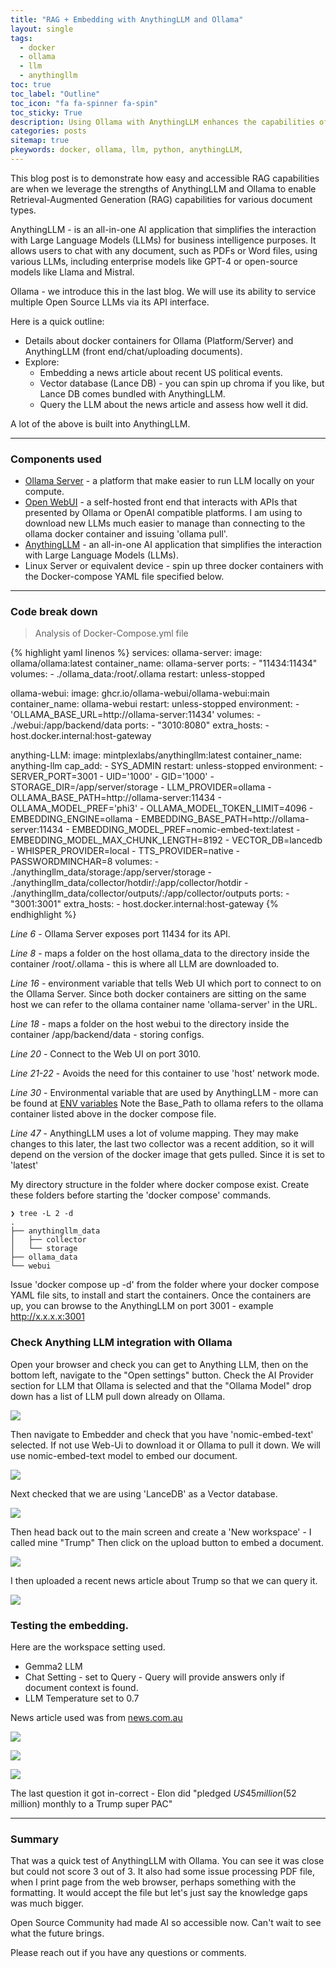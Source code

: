 ```yaml
---
title: "RAG + Embedding with AnythingLLM and Ollama"
layout: single
tags:
  - docker
  - ollama
  - llm
  - anythingllm
toc: true
toc_label: "Outline"
toc_icon: "fa fa-spinner fa-spin"
toc_sticky: True
description: Using Ollama with AnythingLLM enhances the capabilities of your local Large Language Models (LLMs) by providing a suite of functionalities that are particularly beneficial for private and sophisticated interactions with documents.
categories: posts
sitemap: true
pkeywords: docker, ollama, llm, python, anythingLLM,
---
```

This blog post is to demonstrate how easy and accessible RAG capabilities are when we leverage the strengths of AnythingLLM and Ollama to enable Retrieval-Augmented Generation (RAG) capabilities for various document types.

AnythingLLM - is an all-in-one AI application that simplifies the interaction with Large Language Models (LLMs) for business intelligence purposes. It allows users to chat with any document, such as PDFs or Word files, using various LLMs, including enterprise models like GPT-4 or open-source models like Llama and Mistral. 

Ollama - we introduce this in the last blog. We will use its ability to service multiple Open Source LLMs via its API interface.

Here is a quick outline:
* Details about docker containers for Ollama (Platform/Server) and AnythingLLM (front end/chat/uploading documents).
* Explore:
	* Embedding a news article about recent US political events.
	* Vector database (Lance DB) - you can spin up chroma if you like, but Lance DB comes bundled with AnythingLLM.
  * Query the LLM about the news article and assess how well it did.
  
 A lot of the above is built into AnythingLLM.

***
### Components used
* [Ollama Server](https://ollama.com/) - a platform that make easier to run LLM locally on your compute.
* [Open WebUI](https://github.com/open-webui/open-webui) - a self-hosted front end that interacts with APIs that presented by Ollama or OpenAI compatible platforms. I am using to download new LLMs much easier to manage than connecting to the ollama docker container and issuing 'ollama pull'.
* [AnythingLLM](https://github.com/Mintplex-Labs/anything-llm) - an all-in-one AI application that simplifies the interaction with Large Language Models (LLMs).
* Linux Server or equivalent device - spin up three docker containers with the Docker-compose YAML file specified below.

***
### Code break down
> Analysis of Docker-Compose.yml file

{% highlight yaml linenos %}
services:
  ollama-server:
    image: ollama/ollama:latest
    container_name: ollama-server
    ports:
      - "11434:11434"
    volumes:
      - ./ollama_data:/root/.ollama
    restart: unless-stopped

  ollama-webui:
    image: ghcr.io/ollama-webui/ollama-webui:main
    container_name: ollama-webui
    restart: unless-stopped
    environment:
      - 'OLLAMA_BASE_URL=http://ollama-server:11434'
    volumes:
      - ./webui:/app/backend/data
    ports:
      - "3010:8080"
    extra_hosts:
      - host.docker.internal:host-gateway

  anything-LLM:
    image: mintplexlabs/anythingllm:latest
    container_name: anything-llm
    cap_add:
      - SYS_ADMIN
    restart: unless-stopped
    environment:
      - SERVER_PORT=3001
      - UID='1000'
      - GID='1000'
      - STORAGE_DIR=/app/server/storage
      - LLM_PROVIDER=ollama
      - OLLAMA_BASE_PATH=http://ollama-server:11434
      - OLLAMA_MODEL_PREF='phi3'
      - OLLAMA_MODEL_TOKEN_LIMIT=4096
      - EMBEDDING_ENGINE=ollama
      - EMBEDDING_BASE_PATH=http://ollama-server:11434
      - EMBEDDING_MODEL_PREF=nomic-embed-text:latest
      - EMBEDDING_MODEL_MAX_CHUNK_LENGTH=8192
      - VECTOR_DB=lancedb
      - WHISPER_PROVIDER=local
      - TTS_PROVIDER=native
      - PASSWORDMINCHAR=8
    volumes:
      - ./anythingllm_data/storage:/app/server/storage
      - ./anythingllm_data/collector/hotdir/:/app/collector/hotdir
      - ./anythingllm_data/collector/outputs/:/app/collector/outputs
    ports:
      - "3001:3001"
    extra_hosts:
      - host.docker.internal:host-gateway
{% endhighlight %}

*Line 6* - Ollama Server exposes port 11434 for its API.

*Line 8* - maps a folder on the host ollama_data to the directory inside the container /root/.ollama - this is where all LLM are downloaded to.

*Line 16* - environment variable that tells Web UI which port to connect to on the Ollama Server. Since both docker containers are sitting on the same host we can refer to the ollama container name 'ollama-server' in the URL.

*Line 18* - maps a folder on the host webui to the directory inside the container /app/backend/data - storing configs.

*Line 20* - Connect to the Web UI on port 3010.

*Line 21-22* - Avoids the need for this container to use 'host' network mode.

*Line 30* - Environmental variable that are used by AnythingLLM - more can be found at [ENV variables](https://github.com/Mintplex-Labs/anything-llm/blob/master/docker/.env.example) Note the Base_Path to ollama refers to the ollama container listed above in the docker compose file.

*Line 47* - AnythingLLM uses a lot of volume mapping. They may make changes to this later, the last two collector was a recent addition, so it will depend on the version of the docker image that gets pulled. Since it is set to 'latest'

My directory structure in the folder where docker compose exist. Create these folders before starting the 'docker compose' commands.

```
❯ tree -L 2 -d
.
├── anythingllm_data
│   ├── collector
│   └── storage
├── ollama_data
└── webui
```

Issue 'docker compose up -d' from the folder where your docker compose YAML file sits, to install and start the containers.
Once the containers are up, you can browse to the AnythingLLM on port 3001 - example http://x.x.x.x:3001

### Check Anything LLM integration with Ollama
Open your browser and check you can get to Anything LLM, then on the bottom left, navigate to the "Open settings" button.
Check the AI Provider section for LLM that Ollama is selected and that the "Ollama Model" drop down has a list of LLM pull down already on Ollama.

[![](/assets/images/2024-07-23-Check.jpg)](/assets/images/2024-07-23-Check.jpg)

Then navigate to Embedder and check that you have 'nomic-embed-text' selected. If not use Web-Ui to download it or Ollama to pull it down.
We will use nomic-embed-text model to embed our document.

[![](/assets/images/2024-07-23-Embedder.jpg)](/assets/images/2024-07-23-Embedder.jpg)

Next checked that we are using 'LanceDB' as a Vector database.

[![](/assets/images/2024-07-23-Vector.png)](/assets/images/2024-07-23-Vector.png)

Then head back out to the main screen and create a 'New workspace' - I called mine "Trump"
Then click on the upload button to embed a document.

[![](/assets/images/2024-07-23-upload_doc.png)](/assets/images/2024-07-23-upload_doc.png)

I then uploaded a recent news article about Trump so that we can query it.

[![](/assets/images/2024-07-23-document_select.png)](/assets/images/2024-07-23-document_select.png)


### Testing the embedding.
Here are the workspace setting used.
* Gemma2 LLM 
* Chat Setting - set to Query - Query will provide answers only if document context is found.
* LLM Temperature set to 0.7

News article used was from [news.com.au](https://www.news.com.au/finance/work/leaders/us-election-live-updates-joe-biden-in-the-race-trump-rnc-speech/news-story/b340343f2947ee2242aa2127cbdc61f1)

[![](/assets/images/2024-07-23-Q1.png)](/assets/images/2024-07-23-Q1.png)

[![](/assets/images/2024-07-23-Q2.png)](/assets/images/2024-07-23-Q2.png)

[![](/assets/images/2024-07-23-Q3.png)](/assets/images/2024-07-23-Q3.png)

The last question it got in-correct - Elon did "pledged $US45 million ($52 million) monthly to a Trump super PAC"

***

### Summary
That was a quick test of AnythingLLM with Ollama. You can see it was close but could not score 3 out of 3.
It also had some issue processing PDF file, when I print page from the web browser, perhaps something with the formatting. It would accept the file but let's just say the knowledge gaps was much bigger.

Open Source Community had made AI so accessible now. Can't wait to see what the future brings.

Please reach out if you have any questions or comments.<br>
<i class="fa-solid fa-envelope"></i>
<i class="fa-solid fa-heart fa-beat" style="--fa-beat-scale: 2.0;"></i>